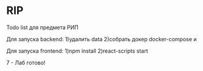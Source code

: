 # RIP

Todo list для предмета РИП

Для запуска backend:
1)удалить data
2)собрать докер docker-compose и 

Для запуска frontend:
1)npm install
2)react-scripts start


7 - Лаб готово!
